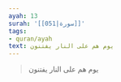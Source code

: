 ```yaml
---
ayah: 13
surah: '[[051|سورة]]'
tags:
- quran/ayah
text: يوم هم على النار يفتنون
---
```

> يوم هم على النار يفتنون
